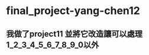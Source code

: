 # final_project-yang-chen12
我做了project11
並將它改造讓可以處理1_2_3_4_5_6_7_8_9_0以外
-----------------------------------------------------------------------------------------------------------------------------------------------------------------------------------
